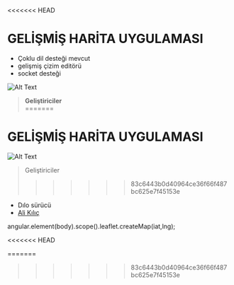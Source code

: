 <<<<<<< HEAD
# GELİŞMİŞ HARİTA UYGULAMASI

* Çoklu dil desteği mevcut
* gelişmiş çizim editörü
* socket desteği




![Alt Text](http://erinlyyc.com/wp-content/uploads/2017/05/google-maps.jpg "map systems")

>**Geliştiriciler** </br>
=======


# GELİŞMİŞ HARİTA UYGULAMASI

![Alt Text](http://erinlyyc.com/wp-content/uploads/2017/05/google-maps.jpg "map systems")

>Geliştiriciler </br>
>>>>>>> 83c6443b0d40964ce36f66f487bc625e7f45153e
* Dılo sürücü </br>
* [Ali Kılıç](https://github.com/gislayer)



angular.element(body).scope().leaflet.createMap(iat,lng);



<<<<<<< HEAD


=======
>>>>>>> 83c6443b0d40964ce36f66f487bc625e7f45153e
